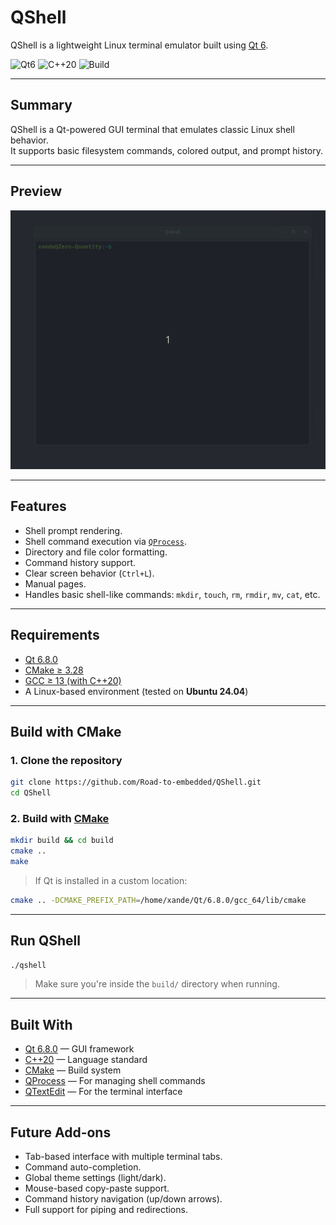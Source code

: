 # QShell
QShell is a lightweight Linux terminal emulator built using [Qt 6](https://www.qt.io/).

![Qt6](https://img.shields.io/badge/Qt-6.8.0-brightgreen)
![C++20](https://img.shields.io/badge/C%2B%2B-20-blue)
![Build](https://img.shields.io/badge/build-passing-success)

---

## Summary
QShell is a Qt-powered GUI terminal that emulates classic Linux shell behavior.  
It supports basic filesystem commands, colored output, and prompt history.

---

## Preview
![qshell-demo](./resources/qshell_demo.gif)

---

## Features
- Shell prompt rendering.
- Shell command execution via [`QProcess`](https://doc.qt.io/qt-6/qprocess.html).
- Directory and file color formatting.
- Command history support.
- Clear screen behavior (`Ctrl+L`).
- Manual pages.
- Handles basic shell-like commands: `mkdir`, `touch`, `rm`, `rmdir`, `mv`, `cat`, etc.

---

## Requirements
- [Qt 6.8.0](https://www.qt.io/)
- [CMake ≥ 3.28](https://cmake.org/)
- [GCC ≥ 13 (with C++20)](https://gcc.gnu.org/)
- A Linux-based environment (tested on **Ubuntu 24.04**)

---

## Build with CMake

### 1. Clone the repository
```bash
git clone https://github.com/Road-to-embedded/QShell.git
cd QShell
```

### 2. Build with [CMake](https://cmake.org/)
```bash
mkdir build && cd build
cmake ..
make
```

> If Qt is installed in a custom location:
```bash
cmake .. -DCMAKE_PREFIX_PATH=/home/xande/Qt/6.8.0/gcc_64/lib/cmake
```

---

## Run QShell
```bash
./qshell
```
> Make sure you're inside the `build/` directory when running.

---

## Built With
- [Qt 6.8.0](https://www.qt.io/) — GUI framework
- [C++20](https://en.cppreference.com/w/cpp/20) — Language standard
- [CMake](https://cmake.org/) — Build system
- [QProcess](https://doc.qt.io/qt-6/qprocess.html) — For managing shell commands
- [QTextEdit](https://doc.qt.io/qt-6/qtextedit.html) — For the terminal interface

---

## Future Add-ons
- Tab-based interface with multiple terminal tabs.
- Command auto-completion.
- Global theme settings (light/dark).
- Mouse-based copy-paste support.
- Command history navigation (up/down arrows).
- Full support for piping and redirections.




